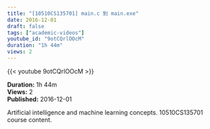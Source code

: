 ```yaml
---
title: "[10510CS135701] main.c 到 main.exe"
date: 2016-12-01
draft: false
tags: ["academic-videos"]
youtube_id: "9otCQrlOOcM"
duration: "1h 44m"
views: 2
---
```


{{< youtube 9otCQrlOOcM >}}

**Duration:** 1h 44m  
**Views:** 2  
**Published:** 2016-12-01

Artificial intelligence and machine learning concepts. 10510CS135701 course content.

